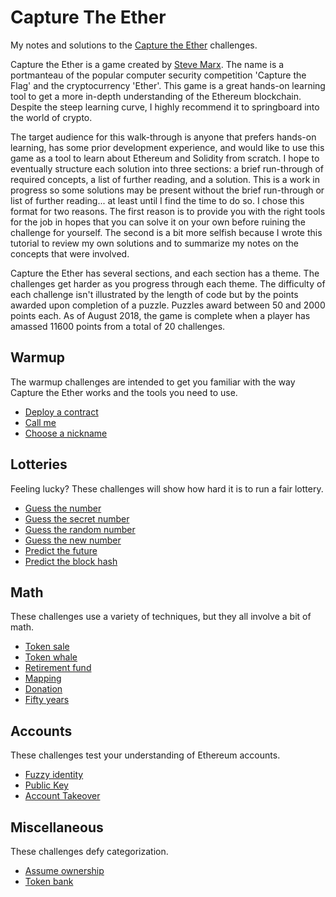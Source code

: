 # Capture The Ether
My notes and solutions to the [Capture the Ether](https://capturetheether.com/challenges/) challenges.

Capture the Ether is a game created by [Steve Marx](http://about.smarx.com/). The name is a portmanteau of the popular computer security competition 'Capture the Flag' and the cryptocurrency 'Ether'. This game is a great hands-on learning tool to get a more in-depth understanding of the Ethereum blockchain. Despite the steep learning curve, I highly recommend it to springboard into the world of crypto.

The target audience for this walk-through is anyone that prefers hands-on learning, has some prior development experience, and would like to use this game as a tool to learn about Ethereum and Solidity from scratch. I hope to eventually structure each solution into three sections: a brief run-through of required concepts, a list of further reading, and a solution. This is a work in progress so some solutions may be present without the brief run-through or list of further reading... at least until I find the time to do so. I chose this format for two reasons. The first reason is to provide you with the right tools for the job in hopes that you can solve it on your own before ruining the challenge for yourself. The second is a bit more selfish because I wrote this tutorial to review my own solutions and to summarize my notes on the concepts that were involved. 

Capture the Ether has several sections, and each section has a theme. The challenges get harder as you progress through each theme. The difficulty of each challenge isn't illustrated by the length of code but by the points awarded upon completion of a puzzle. Puzzles award between 50 and 2000 points each. As of August 2018, the game is complete when a player has amassed 11600 points from a total of 20 challenges.

## Warmup
The warmup challenges are intended to get you familiar with the way Capture the Ether works and the tools you need to use.
* [Deploy a contract]()
* [Call me]()
* [Choose a nickname]()

## Lotteries
Feeling lucky? These challenges will show how hard it is to run a fair lottery.

* [Guess the number]()
* [Guess the secret number]()
* [Guess the random number]()
* [Guess the new number]()
* [Predict the future]()
* [Predict the block hash]()

## Math
These challenges use a variety of techniques, but they all involve a bit of math.

* [Token sale]()
* [Token whale]()
* [Retirement fund]()
* [Mapping]()
* [Donation]()
* [Fifty years]()

## Accounts
These challenges test your understanding of Ethereum accounts.

* [Fuzzy identity]()
* [Public Key]()
* [Account Takeover]()

## Miscellaneous
These challenges defy categorization.

* [Assume ownership]()
* [Token bank]()
